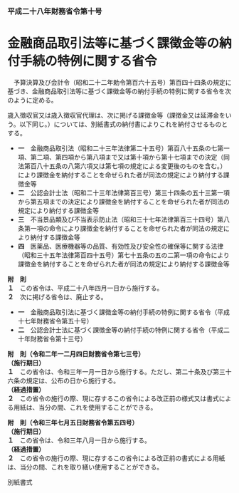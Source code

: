 ### 平成二十八年財務省令第十号  
# 金融商品取引法等に基づく課徴金等の納付手続の特例に関する省令  
　予算決算及び会計令（昭和二十二年勅令第百六十五号）第百四十四条の規定に基づき、金融商品取引法等に基づく課徴金等の納付手続の特例に関する省令を次のように定める。  
  
歳入徴収官又は歳入徴収官代理は、次に掲げる課徴金等（課徴金又は延滞金をいう。以下同じ。）については、別紙書式の納付書によりこれを納付させるものとする。  
* **一**　金融商品取引法（昭和二十三年法律第二十五号）第百八十五条の七第一項、第二項、第四項から第八項まで又は第十項から第十七項までの決定（同法第百八十五条の八第六項又は第七項の規定による変更後のものを含む。）により課徴金を納付することを命ぜられた者が同法の規定により納付する課徴金等  
* **二**　公認会計士法（昭和二十三年法律第百三号）第三十四条の五十三第一項から第五項までの決定により課徴金を納付することを命ぜられた者が同法の規定により納付する課徴金等  
* **三**　不当景品類及び不当表示防止法（昭和三十七年法律第百三十四号）第八条第一項の命令により課徴金を納付することを命ぜられた者が同法の規定により納付する課徴金等  
* **四**　医薬品、医療機器等の品質、有効性及び安全性の確保等に関する法律（昭和三十五年法律第百四十五号）第七十五条の五の二第一項の命令により課徴金を納付することを命ぜられた者が同法の規定により納付する課徴金等  
  
**附　則**  
**１**　この省令は、平成二十八年四月一日から施行する。  
**２**　次に掲げる省令は、廃止する。  
* **一**　金融商品取引法に基づく課徴金等の納付手続の特例に関する省令（平成十七年財務省令第五十号）  
* **二**　公認会計士法に基づく課徴金等の納付手続の特例に関する省令（平成二十年財務省令第十三号）  
  
**附　則（令和二年一二月四日財務省令第七三号）**  
**（施行期日）**  
**１**　この省令は、令和三年一月一日から施行する。ただし、第二十条及び第三十六条の規定は、公布の日から施行する。  
**（経過措置）**  
**２**　この省令の施行の際、現に存するこの省令による改正前の様式又は書式による用紙は、当分の間、これを使用することができる。  
  
**附　則（令和三年七月五日財務省令第五四号）**  
**（施行期日）**  
**１**　この省令は、令和三年八月一日から施行する。  
**（経過措置）**  
**２**　この省令の施行の際、現に存するこの省令による改正前の書式による用紙は、当分の間、これを取り繕い使用することができる。  
  
別紙書式
          
        